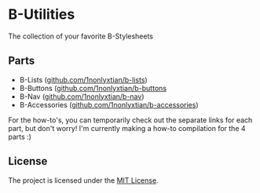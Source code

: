 # B-Utilities
The collection of your favorite B-Stylesheets

## Parts
* B-Lists ([github.com/1nonlyxtian/b-lists](github.com/1nonlyxtian/b-lists))
* B-Buttons ([github.com/1nonlyxtian/b-buttons](github.com/1nonlyxtian/b-buttons})
* B-Nav ([github.com/1nonlyxtian/b-nav](github.com/1nonlyxtian/b-nav))
* B-Accessories ([github.com/1nonlyxtian/b-accessories](github.com/1nonlyxtian/b-accessories))

For the how-to's, you can temporarily check out the separate links for each part, but don't worry! I'm currently making a how-to compilation for the 4 parts :)

## License
The project is licensed under the [MIT License](https://github.com/1nonlyxtian/b-utilities/blob/master/LICENSE).
